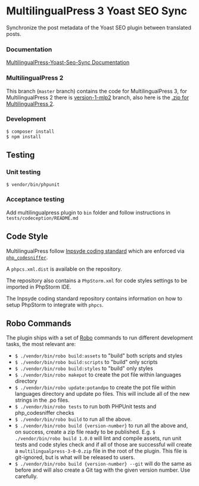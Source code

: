 # MultilingualPress 3 Yoast SEO Sync
Synchronize the post metadata of the Yoast SEO plugin between translated posts.

### Documentation
[MultilingualPress-Yoast-Seo-Sync Documentation](https://multilingualpress.org/docs/multilingualpress-yoast-seo-sync/)

### MultilingualPress 2
This branch (`master` branch) contains the code for MultilingualPress 3, for MultilingualPress 2 there is [version-1-mlp2](https://github.com/inpsyde/MultilingualPress-Yoast-SEO-Sync/tree/version-1-mlp2) branch, also here is the [.zip for MultilingualPress 2](https://github.com/inpsyde/MultilingualPress-Yoast-SEO-Sync/releases/tag/v1.0.1).

### Development
```
$ composer install
$ npm install
```

## Testing

### Unit testing
```
$ vendor/bin/phpunit
```

### Acceptance testing
Add multilingualpress plugin to `bin` folder and follow instructions in `tests/codeception/README.md`

## Code Style

MultilingualPress follow [Inpsyde coding standard](https://github.com/inpsyde/php-coding-standards) which are enforced via [`php_codesniffer`](https://packagist.org/packages/squizlabs/php_codesniffer).

A `phpcs.xml.dist` is available on the repository.

The repository also contains a `PhpStorm.xml` for code styles settings to be imported in PhpStorm IDE.

The  Inpsyde coding standard repository contains information on how to setup PhpStorm to integrate with `phpcs`.

## Robo Commands

The plugin ships with a set of [Robo](https://robo.li/) commands to run different development tasks, the most relevant are:

- `$ ./vendor/bin/robo build:assets` to "build" both scripts and styles
- `$ ./vendor/bin/robo build:scripts` to "build" only scripts
- `$ ./vendor/bin/robo build:styles` to "build" only styles
- `$ ./vendor/bin/robo makepot` to create the pot file within languages directory
- `$ ./vendor/bin/robo update:potandpo` to create the pot file within languages directory and update po files. This will include all of the new strings in the .po files.
- `$ ./vendor/bin/robo tests` to run both PHPUnit tests and php_codesniffer checks
- `$ ./vendor/bin/robo build` to run all the above.
- `$ ./vendor/bin/robo build {version-number}` to run all the above and, on success, create a zip file ready to be published. E.g. `$ ./vendor/bin/robo build 1.0.0`  will lint and compile assets, run unit tests and code styles check and if all of those are successful will create a `multilingualpress-3-0-0.zip` file in the root of the plugin. This file is git-ignored, but is what will be released to users.
- `$ ./vendor/bin/robo build {version-number} --git`  will do the same  as before and will also create a Git tag with the given version number. Use carefully.
